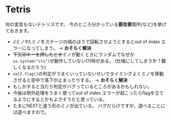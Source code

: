 # Tetris

何の変哲もないテトリスです。
今のところ分かっている**要改善**箇所(など)を挙げておきます。

* JミノやLミノをステージの端のほうで回転させようとするとout of index エラーになってしまう。 -> **おそらく解決**
* ~~下矢印キーを押したとき~~ミノが動くときにランダムでなぜか```os.system("cls")```が動作していない(?)時がある。 (仕様にしてしまうか？難しくなるだろう)
* ```self.flag()```の判定がうまくいっていないせいでタイミングよくミノを移動させると空中で落下が止まったりする。 -> **おそらく解決**
* もしかすると当たり判定がバグっているところがあるかもしれない。
* 今後は例外処理をうまく使ってout of index エラーが起こったらflagを立てるようにするとかもよさそうだと思っている。
* たまにNEXTと違う形のミノが出ている。
バグだらけですが、遊べることには遊べますので。

